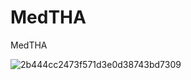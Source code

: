 # MedTHA
MedTHA

![2b444cc2473f571d3e0d38743bd7309](https://github.com/user-attachments/assets/ff9f05c3-12be-4619-a935-778b3a70bd9d)
